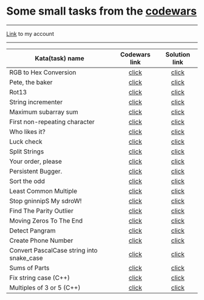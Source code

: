 # Some small tasks from the [codewars](https://www.codewars.com)
____
[Link](https://www.codewars.com/users/olkhovich) to my account
____
| Kata(task) name | Codewars link | Solution link |
|--------------------------------------------|:---------------:|:----------------:|
| RGB to Hex Conversion | [click](https://www.codewars.com/kata/513e08acc600c94f01000001/python) | [click](https://github.com/olkhovichs/Codewars/blob/main/python_tasks/rgb_to_hex.py) |
| Pete, the baker | [click](https://www.codewars.com/kata/525c65e51bf619685c000059/python) | [click](https://github.com/olkhovichs/Codewars/blob/main/python_tasks/cakes.py) |
| Rot13 | [click](https://www.codewars.com/kata/530e15517bc88ac656000716/python) | [click](https://github.com/olkhovichs/Codewars/blob/main/python_tasks/rot13.py) |
| String incrementer | [click](https://www.codewars.com/kata/54a91a4883a7de5d7800009c/python) | [click](https://github.com/olkhovichs/Codewars/blob/main/python_tasks/str_incr.py) |
| Maximum subarray sum | [click](https://www.codewars.com/kata/54521e9ec8e60bc4de000d6c/python) | [click](https://github.com/olkhovichs/Codewars/blob/main/python_tasks/max_subarr_sum.py) |
| First non-repeating character | [click](https://www.codewars.com/kata/52bc74d4ac05d0945d00054e/python) | [click](https://github.com/olkhovichs/Codewars/blob/main/python_tasks/first_non-rep_char.py) |
| Who likes it? | [click](https://www.codewars.com/kata/5266876b8f4bf2da9b000362/python) | [click](https://github.com/olkhovichs/Codewars/blob/main/python_tasks/who_likes.py) |
| Luck check | [click](https://www.codewars.com/kata/5314b3c6bb244a48ab00076c/python) | [click](https://github.com/olkhovichs/Codewars/blob/main/python_tasks/luck_tick.py) |
| Split Strings | [click](https://www.codewars.com/kata/515de9ae9dcfc28eb6000001) | [click](https://github.com/olkhovichs/Codewars/blob/main/python_tasks/split_strings.py) |
| Your order, please | [click](https://www.codewars.com/kata/55c45be3b2079eccff00010f) | [click](https://github.com/olkhovichs/Codewars/blob/main/python_tasks/your_order.py) |
| Persistent Bugger. | [click](https://www.codewars.com/kata/55bf01e5a717a0d57e0000ec/python) | [click](https://github.com/olkhovichs/Codewars/blob/main/python_tasks/persistent_bugger.py) |
| Sort the odd | [click](https://www.codewars.com/kata/578aa45ee9fd15ff4600090d/python) | [click](https://github.com/olkhovichs/Codewars/blob/main/python_tasks/sort_odd.py) |
| Least Common Multiple | [click](https://www.codewars.com/kata/5259acb16021e9d8a60010af/python) | [click](https://github.com/olkhovichs/Codewars/blob/main/python_tasks/lcm.py) |
| Stop gninnipS My sdroW! | [click](https://www.codewars.com/kata/5264d2b162488dc400000001/python) | [click](https://github.com/olkhovichs/Codewars/blob/main/python_tasks/stop_spinning_words.py) |
| Find The Parity Outlier | [click](https://www.codewars.com/kata/5526fc09a1bbd946250002dc/python) | [click](https://github.com/olkhovichs/Codewars/blob/main/python_tasks/find_parity_outlier.py) |
| Moving Zeros To The End | [click](https://www.codewars.com/kata/52597aa56021e91c93000cb0/python) | [click](https://github.com/olkhovichs/Codewars/blob/main/python_tasks/your_order.py) |
| Detect Pangram | [click](https://www.codewars.com/kata/545cedaa9943f7fe7b000048/python) | [click](https://github.com/olkhovichs/Codewars/blob/main/python_tasks/detect_pangram.py) |
| Create Phone Number | [click](https://www.codewars.com/kata/525f50e3b73515a6db000b83) | [click](https://github.com/olkhovichs/Codewars/blob/main/python_tasks/moving_zeros_to_the_end.py) |
| Convert PascalCase string into snake_case | [click](https://www.codewars.com/kata/529b418d533b76924600085d) | [click](https://github.com/olkhovichs/Codewars/blob/main/python_tasks/convert_case_string.py) |
| Sums of Parts | [click](https://www.codewars.com/kata/5ce399e0047a45001c853c2b/python) | [click](https://github.com/olkhovichs/Codewars/blob/main/python_tasks/sums_of_parts.py) |
| Fix string case (C++) | [click](https://www.codewars.com/kata/5b180e9fedaa564a7000009a) | [click](https://github.com/olkhovichs/Codewars/blob/main/cpp_tasks/FixStringCase.cpp) |
| Multiples of 3 or 5 (C++) | [click](https://www.codewars.com/kata/514b92a657cdc65150000006) | [click](https://github.com/olkhovichs/Codewars/blob/main/cpp_tasks/MultiplesOf_3_or_5.cpp) |

